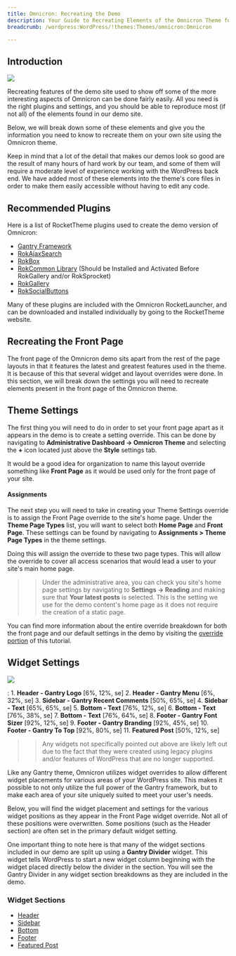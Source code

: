 ```yaml
---
title: Omnicron: Recreating the Demo
description: Your Guide to Recreating Elements of the Omnicron Theme for WordPress
breadcrumb: /wordpress:WordPress/!themes:Themes/omnicron:Omnicron

---
```


Introduction
-----

![][theme]

Recreating features of the demo site used to show off some of the more interesting aspects of Omnicron can be done fairly easily. All you need is the right plugins and settings, and you should be able to reproduce most (if not all) of the elements found in our demo site.

Below, we will break down some of these elements and give you the information you need to know to recreate them on your own site using the Omnicron theme.

Keep in mind that a lot of the detail that makes our demos look so good are the result of many hours of hard work by our team, and some of them will require a moderate level of experience working with the WordPress back end. We have added most of these elements into the theme's core files in order to make them easily accessible without having to edit any code.

Recommended Plugins
-----

Here is a list of RocketTheme plugins used to create the demo version of Omnicron:

* [Gantry Framework][gantry]
* [RokAjaxSearch][rokajaxsearch]
* [RokBox][rokbox]
* [RokCommon Library](http://www.rockettheme.com/wordpress/plugins/rokutilities) (Should be Installed and Activated Before RokGallery and/or RokSprocket)
* [RokGallery][rokgallery]
* [RokSocialButtons][social]

Many of these plugins are included with the Omnicron RocketLauncher, and can be downloaded and installed individually by going to the RocketTheme website.

Recreating the Front Page
-----

The front page of the Omnicron demo sits apart from the rest of the page layouts in that it features the latest and greatest features used in the theme. It is because of this that several widget and layout overrides were done. In this section, we will break down the settings you will need to recreate elements present in the front page of the Omnicron theme.

Theme Settings
-----

The first thing you will need to do in order to set your front page apart as it appears in the demo is to create a setting override. This can be done by navigating to **Administrative Dashboard -> Omnicron Theme** and selecting the **+** icon located just above the **Style** settings tab.

It would be a good idea for organization to name this layout override something like **Front Page** as it would be used only for the front page of your site.

#### Assignments
The next step you will need to take in creating your Theme Settings override is to assign the Front Page override to the site's home page. Under the **Theme Page Types** list, you will want to select both **Home Page** and **Front Page**. These settings can be found by navigating to **Assignments > Theme Page Types** in the theme settings.

Doing this will assign the override to these two page types. This will allow the override to cover all access scenarios that would lead a user to your site's main home page.

>> Under the administrative area, you can check you site's home page settings by navigating to **Settings -> Reading** and making sure that **Your latest posts** is selected. This is the setting we use for the demo content's home page as it does not require the creation of a static page.

You can find more information about the entire override breakdown for both the front page and our default settings in the demo by visiting the [override portion][demooverride] of this tutorial.

Widget Settings
-----

![][theme2]

:   1. **Header - Gantry Logo** [6%, 12%, se]
    2. **Header - Gantry Menu** [6%, 32%, se]
    3. **Sidebar - Gantry Recent Comments** [50%, 65%, se]
    4. **Sidebar - Text** [65%, 65%, se]
    5. **Bottom - Text** [76%, 12%, se]
    6. **Bottom - Text** [76%, 38%, se]
    7. **Bottom - Text** [76%, 64%, se]
    8. **Footer - Gantry Font Sizer** [92%, 12%, se]
    9. **Footer - Gantry Branding** [92%, 45%, se]
    10. **Footer - Gantry To Top** [92%, 80%, se]
    11. **Featured Post** [50%, 12%, se]

>> Any widgets not specifically pointed out above are likely left out due to the fact that they were created using legacy plugins and/or features of WordPress that are no longer supported.

Like any Gantry theme, Omnicron utilizes widget overrides to allow different widget placements for various areas of your WordPress site. This makes it possible to not only utilize the full power of the Gantry framework, but to make each area of your site uniquely suited to meet your user's needs.

Below, you will find the widget placement and settings for the various widget positions as they appear in the Front Page widget override. Not all of these positions were overwritten. Some positions (such as the Header section) are often set in the primary default widget setting.

One important thing to note here is that many of the widget sections included in our demo are split up using a **Gantry Divider** widget. This widget tells WordPress to start a new widget column beginning with the widget placed directly below the divider in the section. You will see the Gantry Divider in any widget section breakdowns as they are included in the demo.

### Widget Sections

* [Header][header]
* [Sidebar][sidebar]
* [Bottom][bottom]
* [Footer][footer]
* [Featured Post][posts]

[gantry]: http://gantry.org/downloads
[rokajaxsearch]: http://www.rockettheme.com/wordpress/plugins/rokajaxsearch
[rokbox]: http://www.rockettheme.com/wordpress/plugins/rokbox
[roksprocket]: http://www.rockettheme.com/wordpress/plugins/roksprocket
[theme2]: assets/omnicron2.jpeg
[theme]: assets/omnicron.jpeg
[roksprocket]: http://www.rockettheme.com/wordpress/plugins/roksprocket
[rokgallery]: http://www.rockettheme.com/wordpress/plugins/rokgallery
[faq]: faq.md
[menu]: ../../start/menu.md
[override]: http://docs.gantry.org/gantry4/configure
[top]: demo_top.md
[ribbon]: demo_ribbon.md
[showcase]: demo_showcase.md
[feature]: demo_feature.md
[maintop]: demo_maintop.md
[extension]: demo_extension.md
[header]: demo_header.md
[logo]: demo_logo.md
[slideshow]: demo_slideshow.md
[footer]: demo_footer.md
[lowerpanel]: demo_lowerpanel.md
[navigation]: demo_navigation.md
[mainbottom]: demo_mainbottom.md
[posts]: demo_posts.md
[contentbottom]: demo_contentbottom.md
[bottom]: demo_bottom.md
[subnavigation]: demo_subnavigation.md
[copyright]: demo_copyright.md
[sidebar]: demo_sidebar.md
[featured]: demo_featured.md
[demooverride]: demo_override.md
[social]: http://www.rockettheme.com/wordpress/plugins/rokutilities
